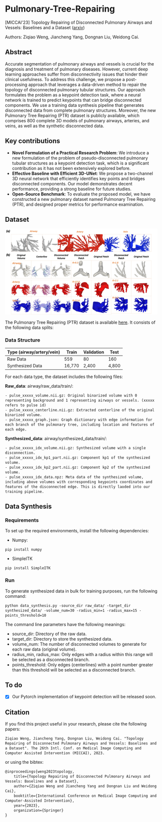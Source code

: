 # Pulmonary-Tree-Repairing

[MICCAI'23] Topology Repairing of Disconnected Pulmonary Airways and Vessels: Baselines and a Dataset ([arxiv](https://arxiv.org/abs/2306.07089))

Authors: Ziqiao Weng, Jiancheng Yang, Dongnan Liu, Weidong Cai.

## Abstract

Accurate segmentation of pulmonary airways and vessels is crucial for the diagnosis and treatment of pulmonary diseases. However, current deep learning approaches suffer from disconnectivity issues that hinder their clinical usefulness. To address this challenge, we propose a post-processing approach that leverages a data-driven method to repair the topology of disconnected pulmonary tubular structures. Our approach formulates the problem as a keypoint detection task, where a neural network is trained to predict keypoints that can bridge disconnected components. We use a training data synthesis pipeline that generates disconnected data from complete pulmonary structures. Moreover, the new Pulmonary Tree Repairing (PTR) dataset is publicly available, which comprises 800 complete 3D models of pulmonary airways, arteries, and veins, as well as the synthetic disconnected data.

## Key contributions

- ****Novel Formulation of a Practical Research Problem****: We introduce a new formulation of the problem of pseudo-disconnected pulmonary tubular structures as a keypoint detection task, which is a significant contribution as it has not been extensively explored before.
- **Effective Baseline with Efficient 3D-UNet**: We propose a two-channel 3D neural network that efficiently identifies key points and bridges disconnected components. Our model demonstrates decent performance, providing a strong baseline for future studies.
- **Open-Source Benchmark**: To evaluate the proposed model, we have constructed a new pulmonary dataset named Pulmonary Tree Repairing (PTR), and designed proper metrics for performance examination.

## Dataset

![Visualizations of the PTR dataset.](data_generation.jpg)

The Pulmonary Tree Repairing (PTR) dataset is available [here](https://onedrive.live.com/?authkey=%21AEq1v5hZHJORzRA&id=66346B2D10575CA6%21252787&cid=66346B2D10575CA6). It consists of the following data splits:

### Data Structure

| Type (airway/artery/vein) | Train  | Validation | Test  |
| --------------------------- | -------- | ------------ | ------- |
| Raw Data                  | 559    | 80         | 160   |
| Synthesized Data          | 16,770 | 2,400      | 4,800 |

For each data type, the dataset includes the following files:

**Raw_data**: airway/raw_data/train/:

```
- pulse_xxxxx_volume.nii.gz: Original binarized volume with 0 representing background and 1 representing airways or vessels. (xxxxx refers to pulse id)
- pulse_xxxxx_centerline.nii.gz: Extracted centerline of the original binarized volume.
- pulse_xxxxx_graph.json: Graph dictionary with edge information for each branch of the pulmonary tree, including location and features of each edge.
```

**Synthesized_data**: airway/synthesized_data/train/:

```
- pulse_xxxxx_idx_volume.nii.gz: Synthesized volume with a single disconnection.
- pulse_xxxxx_idx_kp1_part.nii.gz: Component kp1 of the synthesized volume.
- pulse_xxxxx_idx_kp2_part.nii.gz: Component kp2 of the synthesized volume.
- pulse_xxxxx_idx_data.npz: Meta data of the synthesized volume, including above volumes with corresponding keypoints coordinates and features of the disconnected edge. This is directly laoded into our training pipeline.
```

## Data Synthesis

### Requirements

To set up the required environments, install the following dependencies:

- Numpy:

```
pip install numpy
```

- SimpleITK

```
pip install SimpleITK
```

### Run

To generate synthesized data in bulk for training purposes, run the following command:

```
python data_synthesis.py -source_dir raw_data/ -target_dir synthesized_data/ -volume_num=30 -radius_min=1 -radius_max=15 -points_threshold=10
```

The command line parameters have the following meanings:

* source_dir: Directory of the raw data.
* target_dir: Directory to store the synthesized data.
* volume_num: The number of disconnected volumes to generate for each raw data (original volume).
* radius_min, radius_max: Only edges with a radius within this range will be selected as a disconnected branch.
* points_threshold: Only edges (centerlines) with a point number greater than this threshold will be selected as a disconnected branch.

## To do

- [x] Our Pytorch implementation of keypoint detection will be released soon.

## Citation
If you find this project useful in your research, please cite the following papers:
```
Ziqiao Weng, Jiancheng Yang, Dongnan Liu, Weidong Cai. "Topology Repairing of Disconnected Pulmonary Airways and Vessels: Baselines and a Dataset". The 26th Intl. Conf. on Medical Image Computing and Computer Assisted Intervention (MICCAI), 2023.
```
or using the bibtex:
```
@inproceedings{weng2023topology,
    title={Topology Repairing of Disconnected Pulmonary Airways and Vessels: Baselines and a Dataset},
    author={Ziqiao Weng and Jiancheng Yang and Dongnan Liu and Weidong Cai},
    booktitle={International Conference on Medical Image Computing and Computer-Assisted Intervention},
    year={2023},
    organization={Springer}
}
```
